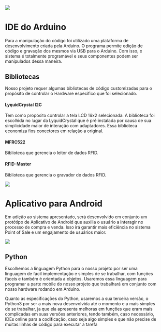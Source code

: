 # ![](https://www.arduino.cc/en/pub/skins/arduinoWide/img/ArduinoAPP-01.svg)

# IDE do Arduino

Para a manipulação do código foi utilizado uma plataforma de desenvolvimento criada pela Arduino. O programa permite edição de código e gravação dos mesmos via USB para o Arduino. Com isso, o sistema é totalmente programável e seus componentes podem ser manipulados dessa maneira.

## Bibliotecas

Nosso projeto requer algumas bibliotecas de código customizadas para o propósito de controlar o Hardware específico que foi selecionado.

#### LyquidCrystal I2C

Tem como propósito controlar a tela LCD 16x2 selecionada. A biblioteca foi escolhida no lugar da LyquidCrystal que é pré instalada por causa de sua simplicidade maior de interação com adaptadores. Essa biblioteca economiza fios conectores em relação a original.

#### MFRC522

Biblioteca que gerencia o leitor de dados RFID.

#### RFID-Master

Biblioteca que gerencia o gravador de dados RFID.



![](https://www.android.com/static/2016/img/logo-android-green_1x.png)

# Aplicativo para Android

Em adição ao sistema apresentado, será desenvolvido em conjunto um protótipo de Aplicativo de Android que auxilia o usuário a interagir no processo de compra e venda. Isso irá garantir mais eficiência no sistema Point of Sale e um engajamento de usuários maior.



![](https://www.python.org/static/community_logos/python-logo.png)

## Python

Escolhemos a linguagem Python para o nosso projeto por ser uma linguagem de fácil implementação e simples de se trabalhar, com funções fáceis e também é orientada a objetos. Usaremos essa linguagem para programar a parte mobile do nosso projeto que trabalhará em conjunto com nosso hardware rodando em Arduíno.

Quanto as especificações do Python, usaremos a sua terceira versão, o Python3 por ser a mais nova desenvolvida até o momento e a mais simples de se trabalhar, ja que ela apresenta melhoras em funções que eram mais complicadas em suas versões anteriores, tendo também, caso necessário, IDEs online para a codificação, caso seja algo simples e que não precise de muitas linhas de código para executar a tarefa

